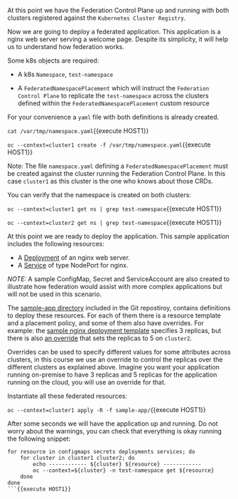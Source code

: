 At this point we have the Federation Control Plane up and running with both clusters registered against the `Kubernetes Cluster Registry`.

Now we are going to deploy a federated application. This application is a nginx web server serving a welcome page. Despite its simplicity, it will help us to understand how federation works.

Some k8s objects are required:

* A k8s `Namespace`, `test-namespace`

* A `FederatedNamespacePlacement` which will instruct the `Federation Control Plane` to replicate the `test-namespace` across the clusters defined within the `FederatedNamespacePlacement` custom resource

For your convenience a `yaml` file with both definitions is already created.

``cat /var/tmp/namespace.yaml``{{execute HOST1}}

``oc --context=cluster1 create -f /var/tmp/namespace.yaml``{{execute HOST1}}

Note: The file `namespace.yaml` defining a `FederatedNamespacePlacement` must be created against the cluster running the Federation Control Plane. In this case `cluster1` as this cluster is the one who knows about those CRDs.

You can verify that the namespace is created on both clusters:

``oc --context=cluster1 get ns | grep test-namespace``{{execute HOST1}}

``oc --context=cluster2 get ns | grep test-namespace``{{execute HOST1}}

At this point we are ready to deploy the application. This sample application includes the following resources:

* A [Deployment](https://kubernetes.io/docs/concepts/workloads/controllers/deployment/) of an nginx web server.
* A [Service](https://kubernetes.io/docs/concepts/services-networking/service/) of type NodePort for nginx.

*NOTE:* A sample ConfigMap, Secret and ServiceAccount are also created to illustrate how federation would assist with more complex applications but will not be used in this scenario.

The [sample-app directory](./sample-app) included in the Git repostiroy, contains definitions to deploy these resources. For each of them there is a resource template and a placement policy, and some of them also have overrides. For example: the [sample nginx deployment template](./sample-app/federateddeployment-template.yaml) specifies 3 replicas, but there is also [an override](./sample-app/federateddeployment-override.yaml) that sets the replicas to 5 on `cluster2`.

Overrides can be used to specify different values for some attributes across clusters, in this course we use an override to control the replicas over the different clusters as explained above. Imagine you want your application running on-premise to have 3 replicas and 5 replicas for the application running on the cloud, you will use an override for that.

Instantiate all these federated resources:

``oc --context=cluster1 apply -R -f sample-app/``{{execute HOST1}}

After some seconds we will have the application up and running. Do not worry about the warnings, you can check that everything is okay running the following snippet:

```
for resource in configmaps secrets deployments services; do
    for cluster in cluster1 cluster2; do
        echo ------------ ${cluster} ${resource} ------------
        oc --context=${cluster} -n test-namespace get ${resource}
    done
done
```{{execute HOST1}}
